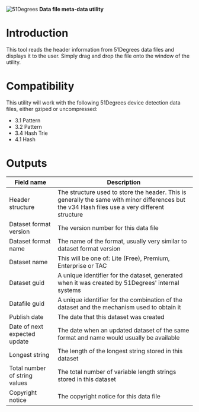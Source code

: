 ![51Degrees](https://51degrees.com/DesktopModules/FiftyOne/Distributor/Logo.ashx?utm_source=github&utm_medium=repository&utm_content=readme_main&utm_campaign=data-file-tool "Data rewards the curious") **Data file meta-data utility**

# Introduction

This tool reads the header information from 51Degrees data files and displays it to the user.
Simply drag and drop the file onto the window of the utility.

# Compatibility

This utility will work with the following 51Degrees device detection data files, either gziped or uncompressed:

* 3.1 Pattern
* 3.2 Pattern
* 3.4 Hash Trie
* 4.1 Hash

# Outputs

| Field name  | Description |
|------------------|-------------|
| Header structure | The structure used to store the header. This is generally the same with minor differences but the v34 Hash files use a very different structure |
| Dataset format version | The version number for this data file |
| Dataset format name | The name of the format, usually very similar to dataset format version |
| Dataset name | This will be one of: Lite (Free), Premium, Enterprise or TAC |
| Dataset guid | A unique identifier for the dataset, generated when it was created by 51Degrees' internal systems |
| Datafile guid | A unique identifier for the combination of the dataset and the mechanism used to obtain it |
| Publish date | The date that this dataset was created |
| Date of next expected update | The date when an updated dataset of the same format and name would usually be available |
| Longest string | The length of the longest string stored in this dataset |
| Total number of string values | The total number of variable length strings stored in this dataset |
| Copyright notice | The copyright notice for this data file |
